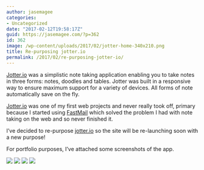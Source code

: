 ```yaml
---
author: jasemagee
categories:
- Uncategorized
date: "2017-02-12T19:58:17Z"
guid: https://jasemagee.com/?p=362
id: 362
image: /wp-content/uploads/2017/02/jotter-home-340x210.png
title: Re-purposing jotter.io
permalink: /2017/02/re-purposing-jotter-io/
---
```

[Jotter.io](http://jotter.io) was a simplistic note taking application enabling you to take notes in three forms: notes, doodles and tables. Jotter was built in a responsive way to ensure maximum support for a variety of devices. All forms of note automatically save on the fly.

[Jotter.io](http://jotter.io) was one of my first web projects and never really took off, primary because I started using [FastMail](https://www.fastmail.com) which solved the problem I had with note taking on the web and so never finished it.

I&#8217;ve decided to re-purpose [jotter.io](http://jotter.io) so the site will be re-launching soon with a new purpose!

For portfolio purposes, I&#8217;ve attached some screenshots of the app.

<div class="center-align">
  <a href="/wp-content/uploads/2017/02/jotter-home.png" a><img class="responsive-img" src="/wp-content/uploads/2017/02/jotter-home.png" /></a>
  <a href="/wp-content/uploads/2017/02/tables.png"  a><img class="responsive-img" src="/wp-content/uploads/2017/02/tables.png"  /></a>
  <a href="/wp-content/uploads/2017/02/notes.png" a><img class="responsive-img" src="/wp-content/uploads/2017/02/notes.png" /></a>
  <a href="/wp-content/uploads/2017/02/doodles.png" a><img class="responsive-img" src="/wp-content/uploads/2017/02/doodles.png" /></a>
</div>